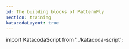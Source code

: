 ```yaml
---
id: The building blocks of PatternFly
section: training
katacodaLayout: true
---
```


import KatacodaScript from '../katacoda-script';

<KatacodaScript katacodaId="html-css/building-blocks" />
